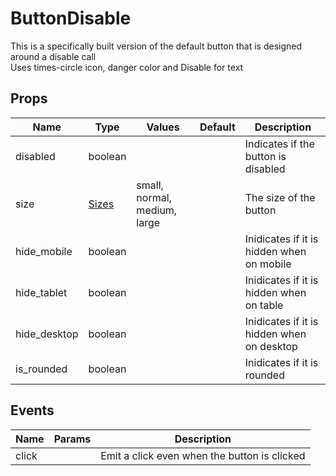 # ButtonDisable

This is a specifically built version of the default button that is designed around a disable call\
Uses times-circle icon, danger color and Disable for text
## Props

| Name    | Type | Values | Default | Description |
| -------- | ------- | -------- | ------- | ------- |
| disabled | boolean ||  | Indicates if the button is disabled|
| size | [Sizes](../enums.md#Sizes) |small, normal, medium, large|  | The size of the button|
| hide_mobile | boolean ||  | Inidicates if it is hidden when on mobile|
| hide_tablet | boolean ||  | Inidicates if it is hidden when on table|
| hide_desktop | boolean ||  | Inidicates if it is hidden when on desktop|
| is_rounded | boolean ||  | Inidicates if it is rounded|
## Events

| Name    | Params | Description |
| ------- | ------- | ------- |
| click||Emit a click even when the button is clicked|
